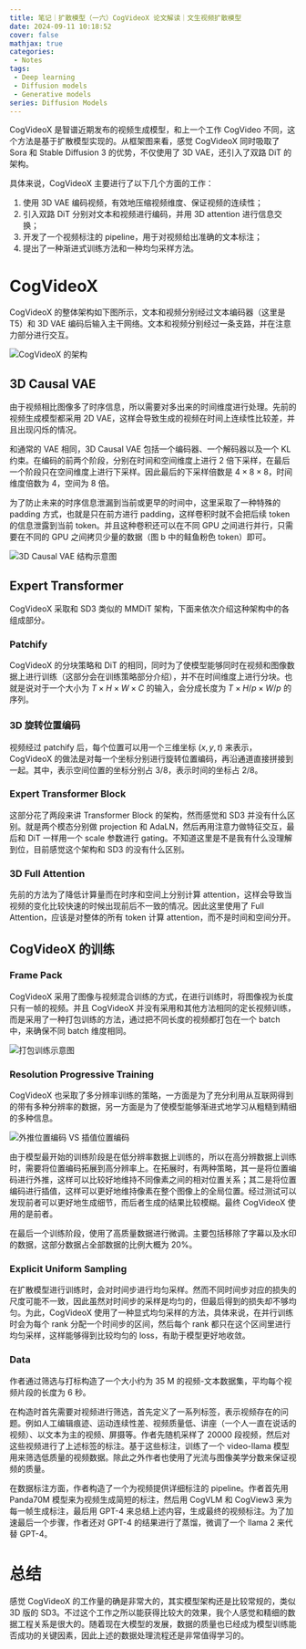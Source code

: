 ```yaml
---
title: 笔记｜扩散模型（一六）CogVideoX 论文解读｜文生视频扩散模型
date: 2024-09-11 10:18:52
cover: false
mathjax: true
categories:
 - Notes
tags:
 - Deep learning
 - Diffusion models
 - Generative models
series: Diffusion Models
---
```


CogVideoX 是智谱近期发布的视频生成模型，和上一个工作 CogVideo 不同，这个方法是基于扩散模型实现的。从框架图来看，感觉 CogVideoX 同时吸取了 Sora 和 Stable Diffusion 3 的优势，不仅使用了 3D VAE，还引入了双路 DiT 的架构。

具体来说，CogVideoX 主要进行了以下几个方面的工作：

1. 使用 3D VAE 编码视频，有效地压缩视频维度、保证视频的连续性；
2. 引入双路 DiT 分别对文本和视频进行编码，并用 3D attention 进行信息交换；
3. 开发了一个视频标注的 pipeline，用于对视频给出准确的文本标注；
4. 提出了一种渐进式训练方法和一种均匀采样方法。

# CogVideoX

CogVideoX 的整体架构如下图所示，文本和视频分别经过文本编码器（这里是 T5）和 3D VAE 编码后输入主干网络。文本和视频分别经过一条支路，并在注意力部分进行交互。

<img src="https://littlenyima-1319014516.cos.ap-beijing.myqcloud.com/blog/2024/09/11/cogvideox-framework.jpg" alt="CogVideoX 的架构" style="max-width: min(100%, 350px)" />

## 3D Causal VAE

由于视频相比图像多了时序信息，所以需要对多出来的时间维度进行处理。先前的视频生成模型都采用 2D VAE，这样会导致生成的视频在时间上连续性比较差，并且出现闪烁的情况。

和通常的 VAE 相同，3D Causal VAE 包括一个编码器、一个解码器以及一个 KL 约束。在编码的前两个阶段，分别在时间和空间维度上进行 2 倍下采样，在最后一个阶段只在空间维度上进行下采样。因此最后的下采样倍数是 $4\times8\times8$，时间维度倍数为 4，空间为 8 倍。

为了防止未来的时序信息泄漏到当前或更早的时间中，这里采取了一种特殊的 padding 方式，也就是只在前方进行 padding，这样卷积时就不会把后续 token 的信息泄露到当前 token。并且这种卷积还可以在不同 GPU 之间进行并行，只需要在不同的 GPU 之间拷贝少量的数据（图 b 中的鲑鱼粉色 token）即可。

![3D Causal VAE 结构示意图](https://littlenyima-1319014516.cos.ap-beijing.myqcloud.com/blog/2024/09/11/3d-causal-vae.jpg)

## Expert Transformer

CogVideoX 采取和 SD3 类似的 MMDiT 架构，下面来依次介绍这种架构中的各组成部分。

### Patchify

CogVideoX 的分块策略和 DiT 的相同，同时为了使模型能够同时在视频和图像数据上进行训练（这部分会在训练策略部分介绍），并不在时间维度上进行分块。也就是说对于一个大小为 $T\times H\times W\times C$ 的输入，会分成长度为 $T\times H/p\times W/p$ 的序列。

### 3D 旋转位置编码

视频经过 patchify 后，每个位置可以用一个三维坐标 $(x,y,t)$ 来表示，CogVideoX 的做法是对每一个坐标分别进行旋转位置编码，再沿通道直接拼接到一起。其中，表示空间位置的坐标分别占 $3/8$，表示时间的坐标占 $2/8$。

### Expert Transformer Block

这部分花了两段来讲 Transformer Block 的架构，然而感觉和 SD3 并没有什么区别。就是两个模态分别做 projection 和 AdaLN，然后再用注意力做特征交互，最后和 DiT 一样用一个 scale 参数进行 gating。不知道这里是不是我有什么没理解到位，目前感觉这个架构和 SD3 的没有什么区别。

### 3D Full Attention

先前的方法为了降低计算量而在时序和空间上分别计算 attention，这样会导致当视频的变化比较快速的时候出现前后不一致的情况。因此这里使用了 Full Attention，应该是对整体的所有 token 计算 attention，而不是时间和空间分开。

## CogVideoX 的训练

### Frame Pack

CogVideoX 采用了图像与视频混合训练的方式，在进行训练时，将图像视为长度只有一帧的视频。并且 CogVideoX 并没有采用和其他方法相同的定长视频训练，而是采用了一种打包训练的方法，通过把不同长度的视频都打包在一个 batch 中，来确保不同 batch 维度相同。

![打包训练示意图](https://littlenyima-1319014516.cos.ap-beijing.myqcloud.com/blog/2024/09/11/frame-pack.jpg)

### Resolution Progressive Training

CogVideoX 也采取了多分辨率训练的策略，一方面是为了充分利用从互联网得到的带有多种分辨率的数据，另一方面是为了使模型能够渐进式地学习从粗糙到精细的多种信息。

![外推位置编码 VS 插值位置编码](https://littlenyima-1319014516.cos.ap-beijing.myqcloud.com/blog/2024/09/17/rope-extrapolation-vs-interpolation.jpg)

由于模型最开始的训练阶段是在低分辨率数据上训练的，所以在高分辨数据上训练时，需要将位置编码拓展到高分辨率上。在拓展时，有两种策略，其一是将位置编码进行外推，这样可以比较好地维持不同像素之间的相对位置关系；其二是将位置编码进行插值，这样可以更好地维持像素在整个图像上的全局位置。经过测试可以发现前者可以更好地生成细节，而后者生成的结果比较模糊。最终 CogVideoX 使用的是前者。

在最后一个训练阶段，使用了高质量数据进行微调。主要包括移除了字幕以及水印的数据，这部分数据占全部数据的比例大概为 20%。

### Explicit Uniform Sampling

在扩散模型进行训练时，会对时间步进行均匀采样。然而不同时间步对应的损失的尺度可能不一致，因此虽然对时间步的采样是均匀的，但最后得到的损失却不够均匀。为此，CogVideoX 使用了一种显式均匀采样的方法，具体来说，在并行训练时会为每个 rank 分配一个时间步的区间，然后每个 rank 都只在这个区间里进行均匀采样，这样能够得到比较均匀的 loss，有助于模型更好地收敛。

### Data

作者通过筛选与打标构造了一个大小约为 35 M 的视频-文本数据集，平均每个视频片段的长度为 6 秒。

在构造时首先需要对视频进行筛选，首先定义了一系列标签，表示视频存在的问题。例如人工编辑痕迹、运动连续性差、视频质量低、讲座（一个人一直在说话的视频）、以文本为主的视频、屏摄等。作者先随机采样了 20000 段视频，然后对这些视频进行了上述标签的标注。基于这些标注，训练了一个 video-llama 模型用来筛选低质量的视频数据。除此之外作者也使用了光流与图像美学分数来保证视频的质量。

在数据标注方面，作者构造了一个为视频提供详细标注的 pipeline。作者首先用 Panda70M 模型来为视频生成简短的标注，然后用 CogVLM 和 CogView3 来为每一帧生成标注，最后用 GPT-4 来总结上述内容，生成最终的视频标注。为了加速最后一个步骤，作者还对 GPT-4 的结果进行了蒸馏，微调了一个 llama 2 来代替 GPT-4。

# 总结

感觉 CogVideoX 的工作量的确是非常大的，其实模型架构还是比较常规的，类似 3D 版的 SD3。不过这个工作之所以能获得比较大的效果，我个人感觉和精细的数据工程关系是很大的。随着现在大模型的发展，数据的质量也已经成为模型训练能否成功的关键因素，因此上述的数据处理流程还是非常值得学习的。